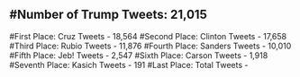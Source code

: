 #Number of Trump Tweets: 21,015
---
#First Place: Cruz Tweets - 18,564
#Second Place: Clinton Tweets - 17,658
#Third Place: Rubio Tweets - 11,876
#Fourth Place: Sanders Tweets - 10,010
#Fifth Place: Jeb! Tweets - 2,547
#Sixth Place: Carson Tweets - 1,918
#Seventh Place: Kasich Tweets - 191
#Last Place: Total Tweets -  
